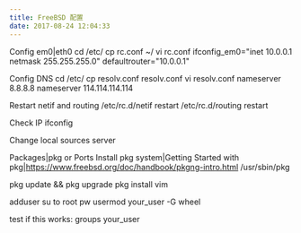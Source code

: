 ```yaml
---
title: FreeBSD 配置
date: 2017-08-24 12:04:33
---
```


Config em0|eth0
cd /etc/
cp rc.conf ~/
vi rc.conf
ifconfig_em0="inet 10.0.0.1 netmask 255.255.255.0"
defaultrouter="10.0.0.1"

Config DNS
cd /etc/
cp resolv.conf resolv.conf
vi resolv.conf
nameserver 8.8.8.8
nameserver 114.114.114.114

Restart netif and routing
/etc/rc.d/netif restart
/etc/rc.d/routing restart

Check IP
ifconfig


Change local sources server

Packages|pkg or Ports
Install pkg system|Getting Started with pkg|https://www.freebsd.org/doc/handbook/pkgng-intro.html
/usr/sbin/pkg

pkg update && pkg upgrade
pkg install vim



adduser su to root
pw usermod your_user -G wheel

test if this works:
groups your_user
